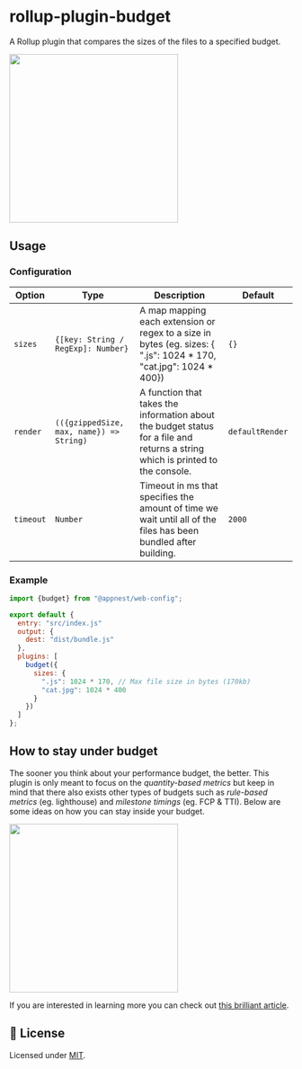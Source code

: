 # rollup-plugin-budget

A Rollup plugin that compares the sizes of the files to a specified budget.

<img src="https://raw.githubusercontent.com/andreasbm/web-config/master/src/lib/rollup-plugins/budget/example.png" width="300">

## Usage

### Configuration

Option   |   Type        |    Description     |    Default
---------| --------------| ------------------ | ---------------------------------
`sizes` | `{[key: String / RegExp]: Number}` | A map mapping each extension or regex to a size in bytes (eg. sizes: { ".js": 1024 * 170, "cat.jpg": 1024 * 400}) | `{}`
`render` | `(({gzippedSize, max, name}) => String)` | A function that takes the information about the budget status for a file and returns a string which is printed to the console. | `defaultRender`
`timeout` | `Number` | Timeout in ms that specifies the amount of time we wait until all of the files has been bundled after building. | `2000`

### Example

```js
import {budget} from "@appnest/web-config";

export default {
  entry: "src/index.js"
  output: {
    dest: "dist/bundle.js"
  },
  plugins: [
    budget({
      sizes: {
        ".js": 1024 * 170, // Max file size in bytes (170kb)
        "cat.jpg": 1024 * 400
      }
    })
  ]
};
```

## How to stay under budget

The sooner you think about your performance budget, the better. This plugin is only meant to focus on the *quantity-based metrics* but keep in mind that there also exists other types of budgets such as *rule-based metrics* (eg. lighthouse) and *milestone timings* (eg. FCP & TTI). Below are some ideas on how you can stay inside your budget.



<img src="https://raw.githubusercontent.com/andreasbm/web-config/master/src/lib/rollup-plugins/budget/guide.png" width="300">

If you are interested in learning more you can check out [this brilliant article](https://web.dev/fast/performance-budgets-101).

## 🎉 License

Licensed under [MIT](https://opensource.org/licenses/MIT).
